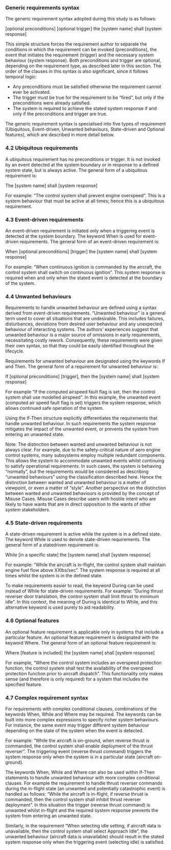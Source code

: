 ### Generic requirements syntax
The generic requirement syntax adopted during this
study is as follows:

[optional preconditions] [optional trigger] the [system name] shall [system response]

This simple structure forces the requirement author to separate the conditions in which the requirement can be invoked (preconditions), the event that initiates the requirement (trigger) and the necessary system behaviour (system response). Both preconditions and trigger are optional, depending on the requirement type, as described
later in this section. The order of the clauses in this syntax is also significant, since it follows temporal logic:
- Any preconditions must be satisfied otherwise the requirement cannot ever be activated.
- The trigger must be true for the requirement to be “fired”, but only if the preconditions were already satisfied.
- The system is required to achieve the stated system response if and only if the preconditions and trigger are true.

The generic requirement syntax is specialised into five types of requirement (Ubiquitous, Event-driven, Unwanted behaviours, State-driven and Optional features), which are described in more detail below.

### 4.2 Ubiquitous requirements
A ubiquitous requirement has no preconditions or trigger. It is not invoked by an event detected at the system boundary or in response to a defined system state, but is
always active. The general form of a ubiquitous requirement is:

The [system name] shall [system response]

For example: “The control system shall prevent engine overspeed”. This is a system behaviour that must be active at all times; hence this is a ubiquitous requirement.

### 4.3 Event-driven requirements
An event-driven requirement is initiated only when a triggering event is detected at the system boundary. The keyword When is used for event-driven requirements. The
general form of an event-driven requirement is:

When [optional preconditions] [trigger] the [system name] shall [system response]

For example: “When continuous ignition is commanded by the aircraft, the control system shall switch on continuous ignition”. This system response is required when and only when the stated event is detected at the boundary of the system.

### 4.4 Unwanted behaviours
Requirements to handle unwanted behaviour are defined using a syntax derived from event-driven requirements. “Unwanted behaviour” is a general term used to cover all situations that are undesirable. This includes failures, disturbances, deviations from desired user behaviour and any unexpected behaviour of interacting systems. The authors’ experiences suggest that unwanted behaviour is a major source of omissions in early requirements, necessitating costly rework. Consequently, these requirements were given their own syntax, so that they could be easily identified throughout the lifecycle. 

Requirements for unwanted behaviour are designated using the keywords If and Then. The general form of a requirement for unwanted behaviour is:

If [optional preconditions] [trigger], then the [system name] shall [system response]

For example “If the computed airspeed fault flag is set, then the control system shall use modelled airspeed”. In this example, the unwanted event (computed air speed fault flag is set) triggers the system response, which allows continued safe operation of the system. 

Using the If-Then structure explicitly differentiates the requirements that handle unwanted behaviour. In such requirements the system response mitigates the impact of
the unwanted event, or prevents the system from entering an unwanted state.

Note: The distinction between wanted and unwanted behaviour is not always clear. For example, due to the safety-critical nature of aero engine control systems, many subsystems employ multiple redundant components. This allows the system to accommodate unwanted events whilst continuing to satisfy operational requirements. In such cases, the system is behaving “normally”, but the requirements would be considered as describing “unwanted behaviours” using the classification described here. Hence the distinction between wanted and unwanted behaviour is a matter of viewpoint, or even a matter of “style”. Another perspective on the distinction between wanted and unwanted
behaviours is provided by the concept of Misuse Cases. Misuse Cases describe users with hostile intent who are likely to have wants that are in direct opposition to the wants of other system stakeholders. 

### 4.5 State-driven requirements
A state-driven requirement is active while the system is in a defined state. The keyword While is used to denote state-driven requirements. The general form of a statedriven requirement is:

While [in a specific state] the [system name] shall [system response]

For example: “While the aircraft is in-flight, the control system shall maintain engine fuel flow above XXlbs/sec”. The system response is required at all times
whilst the system is in the defined state. 

To make requirements easier to read, the keyword During can be used instead of While for state-driven requirements. For example: “During thrust reverser door translation, the control system shall limit thrust to minimum idle”. In this context, the meaning of During is identical to While, and this alternative keyword is used purely to aid readability.

### 4.6 Optional features
An optional feature requirement is applicable only in systems that include a particular feature. An optional feature requirement is designated with the keyword Where. The general form of an optional feature requirement is:

Where [feature is included] the [system name] shall [system response]

For example, “Where the control system includes an overspeed protection function, the control system shall test the availability of the overspeed protection function
prior to aircraft dispatch”. This functionality only makes sense (and therefore is only required) for a system that includes the specified feature.

### 4.7 Complex requirement syntax
For requirements with complex conditional clauses, combinations of the keywords When, While and Where may be required. The keywords can be built into more complex expressions to specify richer system behaviours. For instance, the same event may trigger different system behaviour depending on the state of the system when the
event is detected. 

For example: “While the aircraft is on-ground, when reverse thrust is commanded, the control system shall enable deployment of the thrust reverser”. The triggering event (reverse thrust command) triggers the system response only when the system is in a particular state (aircraft on-ground).

The keywords When, While and Where can also be used within If-Then statements to handle unwanted behaviour with more complex conditional clauses. For example the requirement to handle thrust reverser commands during the in-flight state (an unwanted and potentially catastrophic event) is handled as follows: “While the aircraft is in-flight, if reverse thrust is commanded, then the control system shall inhibit thrust reverser deployment”. In this situation the trigger (reverse thrust command) is
unwanted whilst in-flight and the required system response prevents the system from entering an unwanted state.

Similarly, in the requirement “When selecting idle setting, if aircraft data is unavailable, then the control system shall select Approach Idle”, the unwanted behaviour (aircraft data is unavailable) should result in the stated system response only when the triggering event (selecting idle) is satisfied.